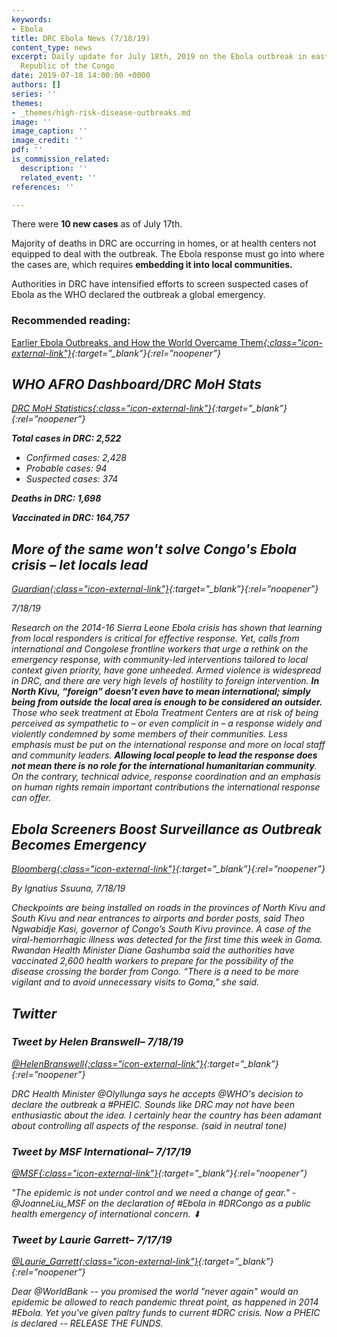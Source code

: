 ```yaml
---
keywords:
- Ebola
title: DRC Ebola News (7/18/19)
content_type: news
excerpt: Daily update for July 18th, 2019 on the Ebola outbreak in eastern Democratic
  Republic of the Congo
date: 2019-07-18 14:00:00 +0000
authors: []
series: ''
themes:
- _themes/high-risk-disease-outbreaks.md
image: ''
image_caption: ''
image_credit: ''
pdf: ''
is_commission_related:
  description: ''
  related_event: ''
references: ''

---
```

There were **10 new cases** as of July 17th.

Majority of deaths in DRC are occurring in homes, or at health centers not equipped to deal with the outbreak. The Ebola response must go into where the cases are, which requires **embedding it into local communities.**

Authorities in DRC have intensified efforts to screen suspected cases of Ebola as the WHO declared the outbreak a global emergency.

### Recommended reading: 

[Earlier Ebola Outbreaks, and How the World Overcame Them<i/>{:class="icon-external-link"}](https://www.nytimes.com/2019/07/17/health/ebola-virus-facts.html){:target=”_blank”}{:rel=”noopener”}

## WHO AFRO Dashboard/DRC MoH Stats 

[DRC MoH Statistics<i/>{:class="icon-external-link"}](https://mailchi.mp/sante.gouv.cd/ebola_kivu_17juil19?e=34c0620338){:target=”_blank”}{:rel=”noopener”}

**Total cases in DRC: 2,522**

* Confirmed cases: 2,428
* Probable cases: 94
* Suspected cases: 374

**Deaths in DRC: 1,698**

**Vaccinated in DRC: 164,757**

## More of the same won't solve Congo's Ebola crisis – let locals lead

[_Guardian_<i/>{:class="icon-external-link"}](https://www.theguardian.com/global-development/2019/jul/18/congo-ebola-crisis-let-locals-lead-world-health-organization-public-health-emergency){:target=”_blank”}{:rel=”noopener”}

_7/18/19_

Research on the 2014-16 Sierra Leone Ebola crisis has shown that learning from local responders is critical for effective response. Yet, calls from international and Congolese frontline workers that urge a rethink on the emergency response, with community-led interventions tailored to local context given priority, have gone unheeded. Armed violence is widespread in DRC, and there are very high levels of hostility to foreign intervention. **In North Kivu, “foreign” doesn’t even have to mean international; simply being from outside the local area is enough to be considered an outsider.** Those who seek treatment at Ebola Treatment Centers are at risk of being perceived as sympathetic to – or even complicit in – a response widely and violently condemned by some members of their communities. Less emphasis must be put on the international response and more on local staff and community leaders. **Allowing local people to lead the response does not mean there is no role for the international humanitarian community**. On the contrary, technical advice, response coordination and an emphasis on human rights remain important contributions the international response can offer.

## Ebola Screeners Boost Surveillance as Outbreak Becomes Emergency

[_Bloomberg_<i/>{:class="icon-external-link"}](https://www.bloomberg.com/news/articles/2019-07-18/ebola-screeners-boost-surveillance-as-outbreak-becomes-emergency){:target=”_blank”}{:rel=”noopener”}

_By Ignatius Ssuuna, 7/18/19_

Checkpoints are being installed on roads in the provinces of North Kivu and South Kivu and near entrances to airports and border posts, said Theo Ngwabidje Kasi, governor of Congo’s South Kivu province. A case of the viral-hemorrhagic illness was detected for the first time this week in Goma. Rwandan Health Minister Diane Gashumba said the authorities have vaccinated 2,600 health workers to prepare for the possibility of the disease crossing the border from Congo. “There is a need to be more vigilant and to avoid unnecessary visits to Goma,” she said.

## Twitter

### Tweet by Helen Branswell– 7/18/19

[@HelenBranswell<i/>{:class="icon-external-link"}](https://twitter.com/HelenBranswell/status/1151839230416629761){:target=”_blank”}{:rel=”noopener”}

DRC Health Minister @OlyIlunga says he accepts @WHO's decision to declare the outbreak a #PHEIC. Sounds like DRC may not have been enthusiastic about the idea. I certainly hear the country has been adamant about controlling all aspects of the response. (said in neutral tone)

### Tweet by MSF International– 7/17/19

[@MSF<i/>{:class="icon-external-link"}](https://twitter.com/MSF/status/1151681495221727232){:target=”_blank”}{:rel=”noopener”}

"The epidemic is not under control and we need a change of gear." - @JoanneLiu_MSF on the declaration of #Ebola in #DRCongo as a public health emergency of international concern. ⬇

### Tweet by Laurie Garrett– 7/17/19

[@Laurie_Garrett<i/>{:class="icon-external-link"}](https://twitter.com/Laurie_Garrett/status/1151560212194713605){:target=”_blank”}{:rel=”noopener”}

Dear @WorldBank -- you promised the world "never again" would an epidemic be allowed to reach pandemic threat point, as happened in 2014 #Ebola. Yet you've given paltry funds to current #DRC crisis. Now a PHEIC is declared -- RELEASE THE FUNDS.